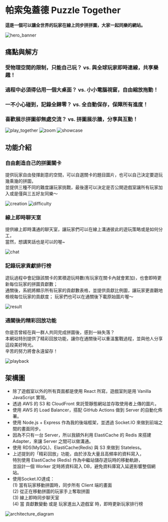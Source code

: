 # 帕索兔蓋德 Puzzle Together
**這是一個可以讓全世界的玩家在線上同步拼拼圖，大家一起同樂的網站。**  

![hero_banner](https://puzzle-together.e055339.com/hero_banner.gif)


## 痛點與解方  
### 受物理空間的限制，只能自己玩？	vs.	與全球玩家即時連線，共享樂趣！  
### 過程中必須得佔用一個大桌面？	vs.	小小電腦視窗，自由縮放拖動！  
### 一不小心碰到，記錄全歸零？	vs.	全自動保存，保障所有進度！  
### 喜歡展示拼圖卻無處交流？	vs.	拼圖展示牆，分享與互動！

![play_together](https://puzzle-together.e055339.com/play_together.gif)
![zoom](https://puzzle-together.e055339.com/zoom.gif)
![showcase](https://puzzle-together.e055339.com/showcase.png)

## 功能介紹
### 自由創造自己的拼圖關卡
提供玩家自由發揮創意的空間，可以自選關卡的題目圖片，也可以自己決定要遊玩幾乘幾的拼圖，  
並提供三種不同的難度讓玩家挑戰，最後還可以決定是否公開遊戲室讓所有玩家加入或是僅與三五好友同樂～  

![creation](https://puzzle-together.e055339.com/creation.png)
![difficulty](https://puzzle-together.e055339.com/difficulty.png)

### 線上即時聊天室
提供線上即時溝通的聊天室，讓玩家們可以在線上溝通彼此的遊玩策略或是如何分工，  
當然，想講笑話也是可以的喔~  

![chat](https://puzzle-together.e055339.com/chat.gif)  

### 記錄玩家貢獻排行榜
遊玩過程中會記錄該關卡的累積遊玩時數(有玩家在關卡內就會累加)，也會即時更新每位玩家的拼圖貢獻數；  
通關後，系統將顯示所有玩家的貢獻數表格，並提供貢獻比例圖，讓玩家更直觀地檢視每位玩家的貢獻度；
玩家們也可以在通關後下載原始圖片喔～  

![result](https://puzzle-together.e055339.com/result.gif)

### 通關後的精彩回放功能
你是否曾經在與一群人共同完成拼圖後，感到一絲失落？  
本網站特別提供了精彩回放功能，讓你在通關後可以重溫奮戰過程，並與他人分享這段美好時光。  
辛苦的努力將會永遠留存！

![playback](https://puzzle-together.e055339.com/playback.gif)

## 架構圖
- 除了遊戲室以外的所有頁面都是使用 React 所寫，遊戲室則是用 Vanilla JavaScript 實現。
- 透過 AWS 的 S3 和 CloudFront 來託管靜態網站並存取使用者上傳的圖片。
- 使用 AWS 的 Load Balancer，搭配 GitHub Actions 做到 Server 的自動化佈署。
- 使用 Node.js + Express 作為我的後端框架，並透過 Socket.IO 來做到前端之間的畫面同步。
- 因為不只有一台 Server，所以我額外利用 ElastiCache 的 Redis 來搭建 Adapter，來讓 Server 之間可以做溝通。
- 使用 RDS(MySQL)、ElastiCache(Redis) 與 S3 來做到 Stateless。
- 上述提到的「精彩回放」功能，由於涉及大量且高頻率的資料寫入，  
  特別使用 ElastiCache (Redis) 作為中繼站儲存遊玩時的移動軌跡，  
  並設計一個 Worker 定時將資料寫入 DB，避免資料庫寫入延遲影響整個網站。
- 使用Socket.IO達成：  
  (1) 當有玩家移動拼圖時，同步所有 Client 端的畫面  
  (2) 從正在移動拼圖的玩家手上奪取拼圖  
  (3) 線上即時同步聊天室  
  (4) 當 貢獻數變動 或是 玩家進出入遊戲室 時，即時更新玩家排行榜

![architecture_diagram](https://puzzle-together.e055339.com/puzzle_together_architecture_diagram.png)
